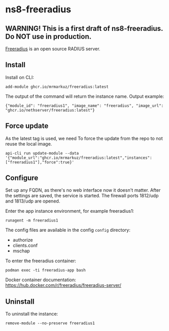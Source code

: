 # ns8-freeradius

## WARNING! This is a first draft of ns8-freeradius. Do NOT use in production.

[Freeradius](https://www.freeradius.org/) is an open source RADIUS server.

## Install

Install on CLI:

    add-module ghcr.io/mrmarkuz/freeradius:latest

The output of the command will return the instance name.
Output example:

    {"module_id": "freeradius1", "image_name": "freeradius", "image_url": "ghcr.io/nethserver/freeradius:latest"}

## Force update

As the latest tag is used, we need To force the update from the repo to not reuse the local image.

    api-cli run update-module --data '{"module_url":"ghcr.io/mrmarkuz/freeradius:latest","instances":["freeradius1"],"force":true}'

## Configure

Set up any FQDN, as there's no web interface now it doesn't matter. After the settings are saved, the service is started.
The firewall ports 1812/udp and 1813/udp are opened.

Enter the app instance environment, for example freeradius1:

    runagent -m freeradius1 

The config files are available in the config `config` directory:

- authorize
- clients.conf
- mschap

To enter the freeradius container:

    podman exec -ti freeradius-app bash

Docker container documentation: https://hub.docker.com/r/freeradius/freeradius-server/

## Uninstall

To uninstall the instance:

    remove-module --no-preserve freeradius1
